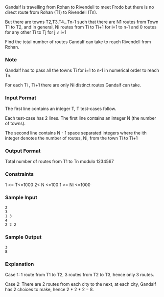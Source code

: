 Gandalf is travelling from Rohan to Rivendell to meet Frodo but there is no direct route from Rohan (T1) to Rivendell (Tn).

But there are towns T2,T3,T4...Tn-1 such that there are N1 routes from Town T1 to T2, and in general, Ni routes from Ti to Ti+1 for i=1 to n-1 and 0 routes for any other Ti to Tj for j ≠ i+1

Find the total number of routes Gandalf can take to reach Rivendell from Rohan.

### Note
Gandalf has to pass all the towns Ti for i=1 to n-1 in numerical order to reach Tn.

For each Ti , Ti+1 there are only Ni distinct routes Gandalf can take.

### Input Format
The first line contains an integer T, T test-cases follow. 

Each test-case has 2 lines. The first line contains an integer N (the number of towns). 

The second line contains N - 1 space separated integers where the ith integer denotes the number of routes, Ni, from the town Ti to Ti+1

### Output Format

Total number of routes from T1 to Tn modulo 1234567 

### Constraints 

1 <= T<=1000
2< N <=100
1 <= Ni <=1000

### Sample Input
```
2
3
1 3
4
2 2 2
```
### Sample Output
```
3
8
```
### Explanation 
Case 1: 1 route from T1 to T2, 3 routes from T2 to T3, hence only 3 routes. 

Case 2: There are 2 routes from each city to the next, at each city, Gandalf has 2 choices to make, hence 2 * 2 * 2 = 8.
